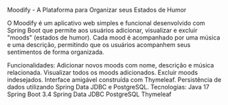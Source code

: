Moodify - A Plataforma para Organizar seus Estados de Humor

O Moodify é um aplicativo web simples e funcional desenvolvido com Spring Boot que permite aos usuários adicionar, visualizar e excluir "moods" (estados de humor). Cada mood é acompanhado por uma música e uma descrição, permitindo que os usuários acompanhem seus sentimentos de forma organizada.

Funcionalidades:
Adicionar novos moods com nome, descrição e música relacionada.
Visualizar todos os moods adicionados.
Excluir moods indesejados.
Interface amigável construída com Thymeleaf.
Persistência de dados utilizando Spring Data JDBC e PostgreSQL.
Tecnologias:
Java 17
Spring Boot 3.4
Spring Data JDBC
PostgreSQL
Thymeleaf
